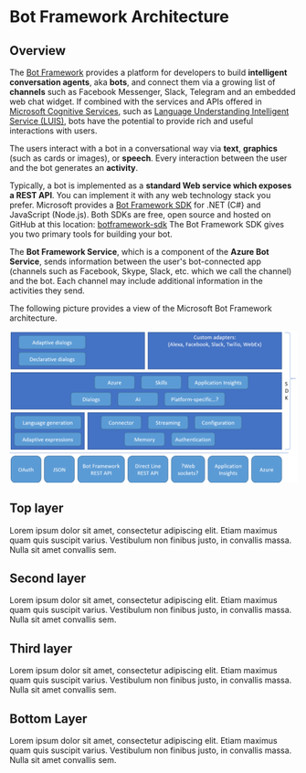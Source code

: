 # Bot Framework Architecture

## Overview

The [Bot Framework](https://dev.botframework.com/) provides a platform for developers to build **intelligent conversation agents**, aka **bots**, and connect them via a growing list of **channels** such as Facebook Messenger, Slack, Telegram and an embedded web chat widget.
If combined with the services and APIs offered in [Microsoft Cognitive Services](https://azure.microsoft.com/en-us/services/cognitive-services/), such as [Language Understanding Intelligent Service (LUIS)](https://azure.microsoft.com/en-us/services/cognitive-services/language-understanding-intelligent-service/), bots have the potential to provide rich and useful interactions with users.

The users interact with a bot in a conversational way via **text**, **graphics** (such as cards or images), or **speech**.
Every interaction between the user and the bot generates an **activity**.

Typically, a bot is implemented as a **standard Web service which exposes a REST API**. You can implement it with any web technology stack you prefer.
Microsoft provides a [Bot Framework SDK](https://docs.microsoft.com/en-us/azure/bot-service/?view=azure-bot-service-4.0) for .NET (C#} and JavaScript (Node.js).
Both SDKs are free, open source and hosted on GitHub at this location: [botframework-sdk](https://github.com/microsoft/botframework-sdk)
The Bot Framework SDK gives you two primary tools for building your bot.

The **Bot Framework Service**, which is a component of the **Azure Bot Service**, sends information between the user's bot-connected app (channels such as Facebook, Skype, Slack, etc. which we call the channel) and the bot. Each channel may include additional information in the activities they send.

The following picture provides a view of the Microsoft Bot Framework architecture.

![Bot Framework Context](../../Media/Conceptual/bot-framework-architecture.PNG)


## Top layer
Lorem ipsum dolor sit amet, consectetur adipiscing elit. Etiam maximus quam quis suscipit varius. Vestibulum non finibus justo, in convallis massa. Nulla sit amet convallis sem.

## Second layer
Lorem ipsum dolor sit amet, consectetur adipiscing elit. Etiam maximus quam quis suscipit varius. Vestibulum non finibus justo, in convallis massa. Nulla sit amet convallis sem.

## Third layer
Lorem ipsum dolor sit amet, consectetur adipiscing elit. Etiam maximus quam quis suscipit varius. Vestibulum non finibus justo, in convallis massa. Nulla sit amet convallis sem.

## Bottom Layer
Lorem ipsum dolor sit amet, consectetur adipiscing elit. Etiam maximus quam quis suscipit varius. Vestibulum non finibus justo, in convallis massa. Nulla sit amet convallis sem.